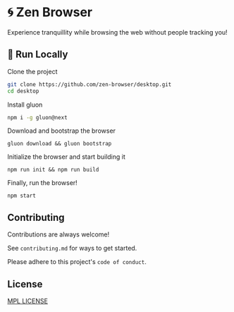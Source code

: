 
# 🌀 Zen Browser

Experience tranquillity while browsing the web without people tracking you!


## 🚀 Run Locally

Clone the project

```bash
git clone https://github.com/zen-browser/desktop.git
cd desktop
```

Install gluon 

```bash
npm i -g gluon@next
```

Download and bootstrap the browser

```
gluon download && gluon bootstrap
```

Initialize the browser and start building it

```
npm run init && npm run build
```

Finally, run the browser!

```
npm start
```

## Contributing

Contributions are always welcome!

See `contributing.md` for ways to get started.

Please adhere to this project's `code of conduct`.


## License

[MPL LICENSE](https://choosealicense.com/licenses/mit/)

